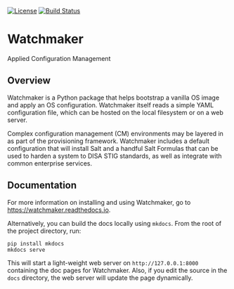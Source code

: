 [![License](https://img.shields.io/github/license/plus3it/watchmaker.svg)](./LICENSE)
[![Build Status](https://travis-ci.org/plus3it/watchmaker.svg)](https://travis-ci.org/plus3it/watchmaker)

# Watchmaker

Applied Configuration Management

## Overview

Watchmaker is a Python package that helps bootstrap a vanilla OS image and
apply an OS configuration. Watchmaker itself reads a simple YAML configuration
file, which can be hosted on the local filesystem or on a web server.

Complex configuration management (CM) environments may be layered in as part of
the provisioning framework. Watchmaker includes a default configuration that
will install Salt and a handful Salt Formulas that can be used to harden a
system to DISA STIG standards, as well as integrate with common enterprise
services.

## Documentation

For more information on installing and using Watchmaker, go to
<https://watchmaker.readthedocs.io>.

Alternatively, you can build the docs locally using `mkdocs`. From the root of
the project directory, run:

```shell
pip install mkdocs
mkdocs serve
```

This will start a light-weight web server on `http://127.0.0.1:8000` containing
the doc pages for Watchmaker. Also, if you edit the source in the `docs`
directory, the web server will update the page dynamically.
